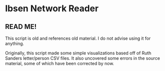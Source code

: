 # Ibsen Network Reader
## READ ME!
This script is old and references old material. I do not advise using it for anything.

Originally, this script made some simple visualizations based off of Ruth Sanders letter/person CSV files. It also uncovered some errors in the source material, some of which have been corrected by now.
